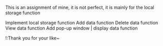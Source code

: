 This is an assignment of mine, it is not perfect, it is mainly for the local storage function

Implement local storage function
Add data function
Delete data function
View data function
Add pop-up window | display data function

!:Thank you for your like~
